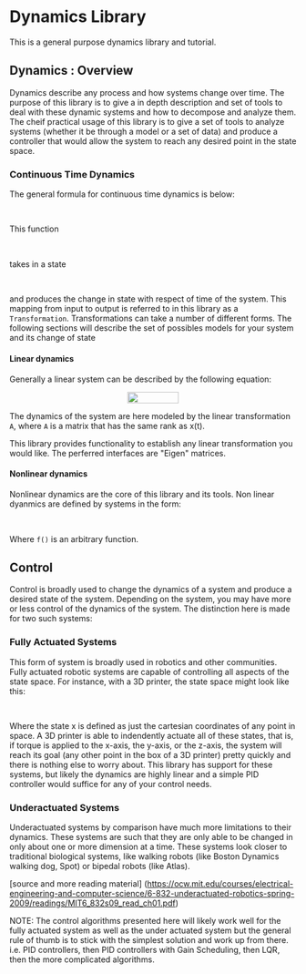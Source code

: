 # Dynamics Library
This is a general purpose dynamics library and tutorial.

## Dynamics : Overview
Dynamics describe any process and how systems change over time. The purpose of this
library is to give a in depth description and set of tools to deal with these dynamic
systems and how to decompose and analyze them. The cheif practical usage of this library
is to give a set of tools to analyze systems (whether it be through a model or a set of data) 
and produce a controller that would allow the system to reach any desired point in the state
space.

### Continuous Time Dynamics

The general formula for continuous time dynamics is below:
<p align="center"><img src="doc/equations/75b915291e2c04089a650f35562fd7d9.svg?invert_in_darkmode" align=middle width=100.75349295pt height=16.438356pt/></p> 

This function <p align="center"><img src="doc/equations/64aa5c1e6fe36c1ffde4e18afba4eba3.svg?invert_in_darkmode" align=middle width=50.71936485pt height=16.438356pt/></p> takes in a state <p align="center"><img src="doc/equations/27af798ea97597b94155589e0f113784.svg?invert_in_darkmode" align=middle width=28.116518099999997pt height=16.438356pt/></p> and produces the change 
in state with respect of time of the system. This mapping from input to output is referred
to in this library as a `Transformation`. Transformations can take a number of different forms. 
The following sections will describe the set of possibles models for your system and its change of
state

#### Linear dynamics
Generally a linear system can be described by the following equation:

<p align="center"><img src="doc/equations/da81762c84774df9ab27af3a522cf23d.svg?invert_in_darkmode" align=middle width=90.47941979999999pt height=20.339257949999997pt/></p>

The dynamics of the system are here modeled by the linear transformation `A`, where `A` is a matrix that
has the same rank as x(t).

This library provides functionality to establish any linear transformation you would like. The perferred
interfaces are "Eigen" matrices.

#### Nonlinear dynamics
Nonlinear dynamics are the core of this library and its tools. Non linear dyanmics are defined by systems in 
the form: 
<p align="center"><img src="doc/equations/75b915291e2c04089a650f35562fd7d9.svg?invert_in_darkmode" align=middle width=100.75349295pt height=16.438356pt/></p> 

Where `f()` is an arbitrary function. 

## Control

Control is broadly used to change the dynamics of a system and produce a desired state of the system.
Depending on the system, you may have more or less control of the dynamics of the system. The distinction
here is made for two such systems:

### Fully Actuated Systems
This form of system is broadly used in robotics and other communities. Fully actuated robotic systems are
capable of controlling all aspects of the state space. For instance, with a 3D printer, the state space might
look like this:

<p align="center"><img src="doc/equations/7b783a70a4040078b2e49ef6d7f084e7.svg?invert_in_darkmode" align=middle width=81.46864605pt height=16.438356pt/></p>

Where the state x is defined as just the cartesian coordinates of any point in space. A 3D printer is able to
indendently actuate all of these states, that is, if torque is applied to the x-axis, the y-axis, or the z-axis,
the system will reach its goal (any other point in the box of a 3D printer) pretty quickly and there is nothing
else to worry about. This library has support for these systems, but likely the dynamics are highly linear 
and a simple PID controller would suffice for any of your control needs.

### Underactuated Systems
Underactuated systems by comparison have much more limitations to their dynamics. These systems are such that
they are only able to be changed in only about one or more dimension at a time. These systems look closer to 
traditional biological systems, like walking robots (like Boston Dynamics walking dog, Spot) or bipedal robots 
(like Atlas).

[source and more reading material] (https://ocw.mit.edu/courses/electrical-engineering-and-computer-science/6-832-underactuated-robotics-spring-2009/readings/MIT6_832s09_read_ch01.pdf)


NOTE: The control algorithms presented here will likely work well for the fully actuated system as well as the 
under actuated system but the general rule of thumb is to stick with the simplest solution and work up from 
there. i.e. PID controllers, then PID controllers with Gain Scheduling, then LQR, then the more complicated
algorithms.

